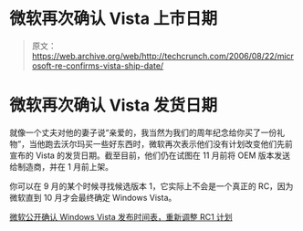 # 微软再次确认 Vista 上市日期

> 原文：<https://web.archive.org/web/http://techcrunch.com/2006/08/22/microsoft-re-confirms-vista-ship-date/>

# 微软再次确认 Vista 发货日期

就像一个丈夫对他的妻子说“亲爱的，我当然为我们的周年纪念给你买了一份礼物”，当他跑去沃尔玛买一些好东西时，微软再次表示他们没有计划改变他们先前宣布的 Vista 的发货日期。截至目前，他们仍在试图在 11 月前将 OEM 版本发送给制造商，并在 1 月前上架。

你可以在 9 月的某个时候寻找候选版本 1，它实际上不会是一个真正的 RC，因为微软直到 10 月才会最终确定 Windows Vista。

[微软公开确认 Windows Vista 发布时间表，重新调整 RC1 计划](https://web.archive.org/web/20201129124649/http://www.windowsitpro.com/Article/ArticleID/93274/93274.html?Ad=1)